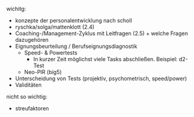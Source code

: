 wichitg:
- konzepte der personalentwicklung nach scholl
- ryschka/solga/mattenklott (2.4)
- Coaching-/Management-Zyklus mit Leitfragen (2.5) + welche Fragen dazugehören
- Eignungsbeurteilung / Berufseignungsdiagnostik
    - Speed- & Powertests
        - In kurzer Zeit möglichst viele Tasks abschließen. Beispiel: d2-Test
    - Neo-PIR (big5)
- Unterscheidung von Tests (projektiv, psychometrisch, speed/power)
- Validitäten


nicht so wichtig:
- streufaktoren




